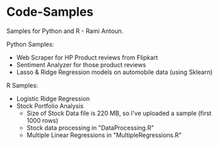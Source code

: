 # Code-Samples
Samples for Python and R - Rami Antoun.

Python Samples:
  - Web Scraper for HP Product reviews from Flipkart
  - Sentiment Analyzer for those product reviews
  - Lasso & Ridge Regression models on automobile data (using Sklearn)

R Samples:
  - Logistic Ridge Regression
  - Stock Portfolio Analysis
    - Size of Stock Data file is 220 MB, so I've uploaded a sample (first 1000 rows)
    - Stock data processing in "DataProcessing.R"
    - Multiple Linear Regressions in "MultipleRegressions.R"
